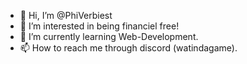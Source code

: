 - 👋 Hi, I’m @PhiVerbiest
- 👀 I’m interested in being financiel free!
- 🌱 I’m currently learning Web-Development.
- 📫 How to reach me through discord (watindagame).

<!---
PhiVerbiest/PhiVerbiest is a ✨ special ✨ repository because its `README.md` (this file) appears on your GitHub profile.
You can click the Preview link to take a look at your changes.
--->
